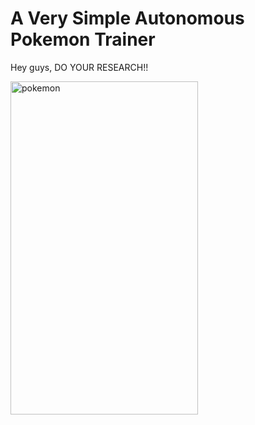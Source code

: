 # A Very Simple Autonomous Pokemon Trainer
Hey guys, DO YOUR RESEARCH!!

<a href="https://lab.ueda.asia/wp-content/uploads/2016/07/pokemon-1.gif"><img src="https://lab.ueda.asia/wp-content/uploads/2016/07/pokemon-1.gif" alt="pokemon" width="300" height="533" class="aligncenter size-full wp-image-1092" /></a>
